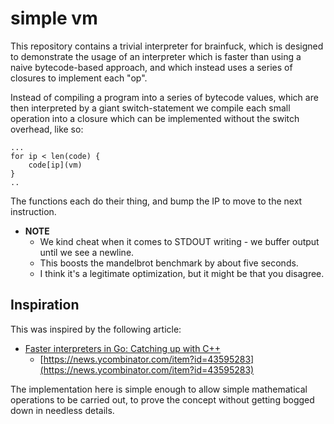 # simple vm

This repository contains a trivial interpreter for brainfuck, which
is designed to demonstrate the usage of an interpreter which is faster than using a naive bytecode-based approach, and which instead uses
a series of closures to implement each "op".

Instead of compiling a program into a series of bytecode values, which are then interpreted by a giant switch-statement we compile each small
operation into a closure which can be implemented without the switch
overhead, like so:

    ...
	for ip < len(code) {
        code[ip](vm)
	}
    ..

The functions each do their thing, and bump the IP to move to the
next instruction.

* **NOTE**
  * We kind cheat when it comes to STDOUT writing - we buffer output until we see a newline.
  * This boosts the mandelbrot benchmark by about five seconds.
  * I think it's a legitimate optimization, but it might be that you disagree.



## Inspiration

This was inspired by the following article:

* [Faster interpreters in Go: Catching up with C++](https://planetscale.com/blog/faster-interpreters-in-go-catching-up-with-cpp)
  * [https://news.ycombinator.com/item?id=43595283](https://news.ycombinator.com/item?id=43595283)


The implementation here is simple enough to allow simple mathematical operations to be carried out, to prove the concept without getting bogged down in needless details.
